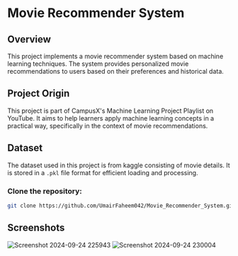 # Movie Recommender System

## Overview

This project implements a movie recommender system based on machine learning techniques. The system provides personalized movie recommendations to users based on their preferences and historical data.

## Project Origin

This project is part of CampusX's Machine Learning Project Playlist on YouTube. It aims to help learners apply machine learning concepts in a practical way, specifically in the context of movie recommendations.

## Dataset

The dataset used in this project is from kaggle consisting of movie details. It is stored in a `.pkl` file format for efficient loading and processing.

### Clone the repository:
   ```bash
   git clone https://github.com/UmairFaheem042/Movie_Recommender_System.git
   ```
## Screenshots
![Screenshot 2024-09-24 225943](https://github.com/user-attachments/assets/e9caa73b-62c6-4d65-8f56-a2379a744564)
![Screenshot 2024-09-24 230004](https://github.com/user-attachments/assets/1968e6cc-4667-4174-bd62-150e827da056)
